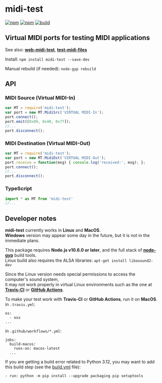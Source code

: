 # midi-test

[![npm](https://img.shields.io/npm/v/midi-test.svg)](https://www.npmjs.com/package/midi-test)
[![npm](https://img.shields.io/npm/dt/midi-test.svg)](https://www.npmjs.com/package/midi-test)
[![build](https://github.com/jazz-soft/midi-test/actions/workflows/build.yml/badge.svg)](https://github.com/jazz-soft/midi-test/actions)

## Virtual MIDI ports for testing MIDI applications

See also: [**web-midi-test**](https://github.com/jazz-soft/web-midi-test), [**test-midi-files**](https://github.com/jazz-soft/test-midi-files)

Install: `npm install midi-test --save-dev`

Manual rebuild (if needed): `node-gyp rebuild`

## API
### MIDI Source (Virtual MIDI-In)

```js
var MT = require('midi-test');
var port = new MT.MidiSrc('VIRTUAL MIDI-In');
port.connect();
port.emit([0x90, 0x40, 0x7f]);
//...
port.disconnect();
```

### MIDI Destination (Virtual MIDI-Out)

```js
var MT = require('midi-test');
var port = new MT.MidiDst('VIRTUAL MIDI-Out');
port.receive = function(msg) { console.log('received:', msg); };
port.connect();
//...
port.disconnect();
```

### TypeScript

```ts
import * as MT from 'midi-test'
//...
```

## Developer notes

**midi-test** currently works in **Linux** and **MacOS**.  
**Windows** version may appear some day in the future, but it is not in the immediate plans.

This package requires **Node.js v10.6.0 or later**,
and the full stack of [**node-gyp**](https://www.npmjs.com/package/node-gyp) build tools.  
Linux build also requires the ALSA libraries: `apt-get install libasound2-dev`

Since the Linux version needs special permissions to access the computer's sound system,  
it may not work properly in virtual Linux environments such as the one at [**Travis-CI**](https://travis-ci.org)
or [**GitHub Actions**](https://docs.github.com/en/actions).

To make your test work with **Travis-CI** or **GitHub Actions**, run it on **MacOS**.  
in `.travis.yml`:
```
os:
  - osx
...
```
in `.github/workflows/*.yml`:
```
jobs:
  build-macos:
    runs-on: macos-latest
  ...
```

If you are getting a build error related to Python 3.12, you may want to add this build step
(see the [build.yml](https://github.com/jazz-soft/midi-test/blob/master/.github/workflows/build.yml) file):
```
- run: python -m pip install --upgrade packaging pip setuptools
```
